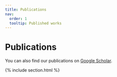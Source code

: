 ```yaml
---
title: Publications
nav:
  order: 1
  tooltip: Published works
---
```


# <i class="fas fa-microscope"></i>Publications

You can also find our publications on [Google Scholar]([https://scholar.google.com/citations?hl=en&user=N7onVOEAAAAJ](https://scholar.google.com/citations?user=FiN_HnEAAAAJ&hl=en)).

{% include section.html %}


